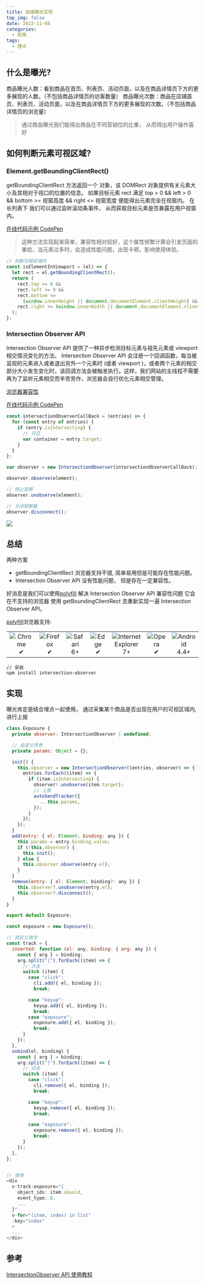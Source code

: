 ```yaml
---
title: 前端曝光实现
top_img: false
date: 2022-11-08
categories:
  - 前端
tags:
  - 埋点
---
```


## 什么是曝光?

商品曝光人数：看到商品在首页、列表页、活动页面，以及在商品详情页下方的更多展现的人数。（不包括商品详情页的访客数量）
商品曝光次数：商品在店铺首页、列表页、活动页面，以及在商品详情页下方的更多展现的次数。（不包括商品详情页的浏览量）

> 通过商品曝光我们能得出商品在不同营销位的比重， 从而得出用户操作喜好

## 如何判断元素可视区域?

### Element.getBoundingClientRect()

getBoundingClientRect 方法返回一个 对象，该 DOMRect 对象提供有关元素大小及其相对于视口的位置的信息。
如果目标元素 rect 满足 top > 0 && left > 0 && bottom >= 视窗高度 && right <= 视窗宽度
便能得出元素完全在视窗内。 在长列表下 我们可以通过监听滚动条事件， 从而获取目标元素是否暴露在用户视窗内。

[在线代码示例 CodePen](https://codepen.io/l1uqi/pen/ExRZKeN)

> 这种方法实现起来简单，兼容性相对较好，这个属性频繁计算会引发页面的重绘，当元素过多时，会造成性能问题，出现卡顿，影响使用体验。

```js
// 判断可视区域内
const isElementInViewport = (el) => {
  let rect = el.getBoundingClientRect();
  return (
    rect.top >= 0 &&
    rect.left >= 0 &&
    rect.bottom <=
      (window.innerHeight || document.documentElement.clientHeight) &&
    rect.right <= (window.innerWidth || document.documentElement.clientWidth)
  );
};
```

### Intersection Observer API

Intersection Observer API 提供了一种异步检测目标元素与祖先元素或 viewport 相交情况变化的方法。
Intersection Observer API 会注册一个回调函数，每当被监视的元素进入或者退出另外一个元素时 (或者 viewport )，或者两个元素的相交部分大小发生变化时，该回调方法会被触发执行。这样，我们网站的主线程不需要再为了监听元素相交而辛苦劳作，浏览器会自行优化元素相交管理。

[浏览器兼容性](https://developer.mozilla.org/zh-CN/docs/Web/API/Intersection_Observer_API#%E6%B5%8F%E8%A7%88%E5%99%A8%E5%85%BC%E5%AE%B9%E6%80%A7)

[在线代码示例 CodePen](https://codepen.io/l1uqi/pen/qBKRZLX?editors=1111)

```js
const intersectionObserverCallBack = (entries) => {
  for (const entry of entries) {
    if (entry.isIntersecting) {
      // 可见
      var container = entry.target;
    }
  }
};

var observer = new IntersectionObserver(intersectionObserverCallBack);

observer.observe(element);

// 停止观察
observer.unobserve(element);

// 关闭观察器
observer.disconnect();
```

![](https://user-images.githubusercontent.com/70128222/200589085-fac93e79-b391-448b-bd81-f33cf9a352f1.gif)

## 总结

两种方案

- getBoundingClientRect 浏览器支持不错, 简单易用但是可能存在性能问题。
- Intersection Observer API 没有性能问题， 但是存在一定兼容性。

好消息是我们可以使用[polyfill](https://github.com/GoogleChromeLabs/intersection-observer) 解决 Intersection Observer API 兼容性问题
它会在不支持的浏览器 使用 getBoundingClientRect 去重新实现一遍 Intersection Observer API。

[polyfill](https://github.com/GoogleChromeLabs/intersection-observer)浏览器支持:

<table>
  <tr>
    <td align="center">
      <img src="https://raw.github.com/alrra/browser-logos/39.2.2/src/chrome/chrome_48x48.png" alt="Chrome"><br>
      ✔
    </td>
    <td align="center">
      <img src="https://raw.github.com/alrra/browser-logos/39.2.2/src/firefox/firefox_48x48.png" alt="Firefox"><br>
      ✔
    </td>
    <td align="center">
      <img src="https://raw.github.com/alrra/browser-logos/39.2.2/src/safari/safari_48x48.png" alt="Safari"><br>
      6+
    </td>
    <td align="center">
      <img src="https://raw.github.com/alrra/browser-logos/39.2.2/src/edge/edge_48x48.png" alt="Edge"><br>
      ✔
    </td>
    <td align="center">
      <img src="https://raw.github.com/alrra/browser-logos/39.2.2/src/archive/internet-explorer_7-8/internet-explorer_7-8_48x48.png" alt="Internet Explorer"><br>
      7+
    </td>
    <td align="center">
      <img src="https://raw.github.com/alrra/browser-logos/39.2.2/src/opera/opera_48x48.png" alt="Opera"><br>
      ✔
    </td>
    <td align="center">
      <img src="https://raw.github.com/alrra/browser-logos/39.2.2/src/android/android_48x48.png" alt="Android"><br>
      4.4+
    </td>
  </tr>
</table>

```shell
// 安装
npm install intersection-observer
```

## 实现

曝光肯定是结合埋点一起使用， 通过采集某个商品是否出现在用户的可视区域内, 进行上报

```js
class Exposure {
  private observer: IntersectionObserver | undefined;

  // 自定义传参
  private params: Object = {};

  init() {
    this.observer = new IntersectionObserver((entries, observer) => {
      entries.forEach((item) => {
        if (item.isIntersecting) {
          observer!.unobserve(item.target);
          // 上报
          autoSendTracker({
            ...this.params,
          });
        }
      });
    });
  }
  add(entry: { el: Element; binding: any }) {
    this.params = entry.binding.value;
    if (!this.observer) {
      this.init();
    } else {
      this.observer.observe(entry.el);
    }
  }
  remove(entry: { el: Element; binding?: any }) {
    this.observer?.unobserve(entry.el);
    this.observer?.disconnect();
  }
}

export default Exposure;

const exposure = new Exposure();

// 自定义指令
const track = {
  inserted: function (el: any, binding: { arg: any }) {
    const { arg } = binding;
    arg.split("|").forEach((item) => {
      // 点击
      switch (item) {
        case "click":
          cli.add({ el, binding });
          break;

        case "keyup":
          keyup.add({ el, binding });
          break;
        case "exposure":
          exposure.add({ el, binding });
          break;
      }
    });
  },
  unbind(el, binding) {
    const { arg } = binding;
    arg.split("|").forEach((item) => {
      // 点击
      switch (item) {
        case "click":
          cli.remove({ el, binding });
          break;

        case "keyup":
          keyup.remove({ el, binding });
          break;

        case "exposure":
          exposure.remove({ el, binding });
          break;
      }
    });
  },
};


// 使用
<div
  v-track:exposure="{
    object_ids: item.skuoid,
    event_type: 8,
    ...
  }"
  v-for="(item, index) in list"
  :key="index"
  >
  ...
</div>


```

## 参考

[IntersectionObserver API 使用教程](https://www.ruanyifeng.com/blog/2016/11/intersectionobserver_api.html)
